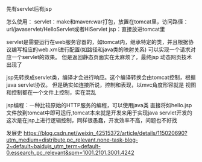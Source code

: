 
先有servlet后有jsp

怎么使用：
    servlet：make和maven:war打包，放置在tomcat里，访问路径：url/javaservlet/HelloServlet或者HiServlet
    jsp：直接放进tomcat里


servlet是需要运行在web服务容器的，如tomcat内，继承特定的类，并且根据协议编写相应的web.xml进行配置(如路径和java类的映射关系)
可以实现一个请求对应一个servlet的效果。
但是返回静态页面实在太麻烦了，最终jsp 动态网页技术出现了

jsp先转换成servlet类，编译才会进行响应。这个编译转换会由tomcat控制，根据java servlet协议。
但是确实如连接所说，控制和表现，以mvc角度形容就是 视图和控制都在一个文件上控制，实在混乱

jsp编程：一种比较原始的HTTP服务的编程，可以使用java类
直接将如hello.jsp文件放到tomcat中即可运行,tomcat本来就是开发来用于实现java servlet开发的
这次是在jsp上进行逻辑控制，同样很愚蠢，开发效率不高，问题也不好找

发展史
https://blog.csdn.net/weixin_42515372/article/details/115020690?utm_medium=distribute.pc_relevant.none-task-blog-2~default~baidujs_utm_term~default-0.essearch_pc_relevant&spm=1001.2101.3001.4242